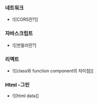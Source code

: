 ### 네트워크
- ![[CORS란?]]
### 자바스크립트
- ![[번들러란?]

### 리액트
- ![[class와 function component의 차이점]]
### Html -그린
- ![[html data]]